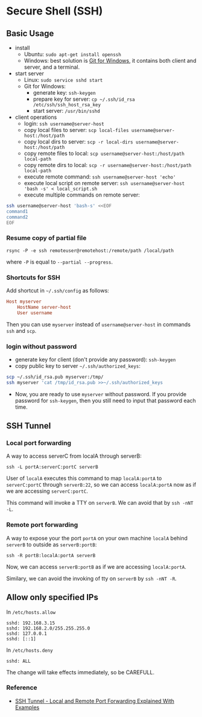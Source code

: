 
# Secure Shell (SSH)

## Basic Usage

  * install
    * Ubuntu: `sudo apt-get install openssh`
    * Windows: best solution is [Git for Windows](https://gitforwindows.org/), it contains both client and server, and a terminal.
  * start server
    * Linux: `sudo service sshd start`
    * Git for Windows: 
      * generate key: `ssh-keygen`
      * prepare key for server: `cp ~/.ssh/id_rsa /etc/ssh/ssh_host_rsa_key`
      * start server: `/usr/bin/sshd`
  * client operations
    * login: `ssh username@server-host`
    * copy local files to server: `scp local-files username@server-host:/host/path`
    * copy local dirs to server: `scp -r local-dirs username@server-host:/host/path`
    * copy remote files to local: `scp username@server-host:/host/path local-path`
    * copy remote dirs to local: `scp -r username@server-host:/host/path local-path`
    * execute remote command: `ssh username@server-host 'echo'`
    * execute local script on remote server: `ssh username@server-host 'bash -s' < local_script.sh`
    * execute multiple commands on remote server:
```bash
ssh username@server-host 'bash-s' <<EOF
command1
command2
EOF
```

### Resume copy of partial file

```
rsync -P -e ssh remoteuser@remotehost:/remote/path /local/path
```

where `-P` is equal to `--partial --progress`.

### Shortcuts for SSH
Add shortcut in `~/.ssh/config` as follows: 
```conf
Host myserver
    HostName server-host
    User username
```
Then you can use `myserver` instead of `username@server-host` in commands `ssh` and `scp`.

### login without password
  * generate key for client (don't provide any password): `ssh-keygen`
  * copy public key to server `~/.ssh/authorized_keys`: 
```bash
scp ~/.ssh/id_rsa.pub myserver:/tmp/
ssh myserver 'cat /tmp/id_rsa.pub >>~/.ssh/authorized_keys
```
  * Now, you are ready to use `myserver` without password. If you provide password for `ssh-keygen`, then you still need to input that password each time.

## SSH Tunnel

### Local port forwarding

A way to access serverC from localA through serverB:
```
ssh -L portA:serverC:portC serverB
```
User of `localA` executes this command to map `localA:portA` to `serverC:portC` through `serverB:22`, so we can access `localA:portA` now as if we are accessing `serverC:portC`.

This command will invoke a TTY on `serverB`. We can avoid that by `ssh -nNT -L`.

### Remote port forwarding

A way to expose your the port `portA` on your own machine `localA` behind `serverB` to outside as `serverB:portB`:
```
ssh -R portB:localA:portA serverB
```
Now, we can access `serverB:portB` as if we are accessing `localA:portA`.

Similary, we can avoid the invoking of tty on `serverB` by `ssh -nNT -R`.

## Allow only specified IPs

In `/etc/hosts.allow`

```
sshd: 192.168.3.15
sshd: 192.168.2.0/255.255.255.0
sshd: 127.0.0.1
sshd: [::1]
```

In `/etc/hosts.deny`

```
sshd: ALL
```

The change will take effects immediately, so be CAREFULL.

### Reference
  * [SSH Tunnel - Local and Remote Port Forwarding Explained With Examples](https://blog.trackets.com/2014/05/17/ssh-tunnel-local-and-remote-port-forwarding-explained-with-examples.html)
